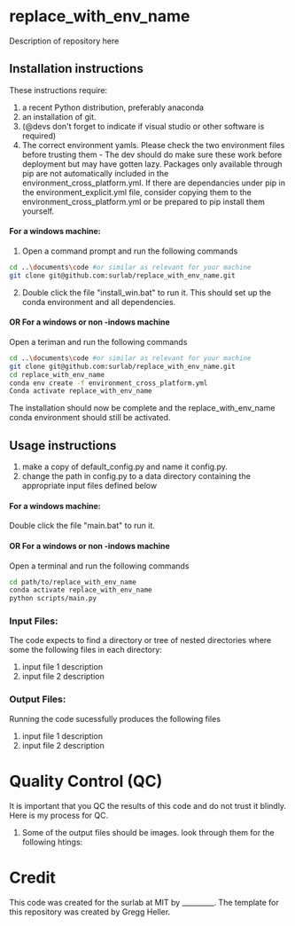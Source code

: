# replace_with_env_name
Description of repository here
## Installation instructions
These instructions require:
1. a recent Python distribution, preferably anaconda 
1. an installation of git. 
1. (@devs don't forget to indicate if visual studio or other software is required)
1. The correct environment yamls. Please check the two environment files before trusting them - The dev should do make sure these work before deployment but may have gotten lazy. Packages only available through pip are not automatically included in the environment_cross_platform.yml. If there are dependancies under pip in the environment_explicit.yml file, consider copying them to the environment_cross_platform.yml or be prepared to pip install them yourself.
#### For a windows machine:
1. Open a command prompt and run the following commands
```bash
cd ..\documents\code #or similar as relevant for your machine
git clone git@github.com:surlab/replace_with_env_name.git
```
2. Double click the file "install_win.bat" to run it. This should set up the conda environment and all dependencies. 
#### OR For a windows or non -indows machine
Open a teriman and run the following commands
```bash
cd ..\documents\code #or similar as relevant for your machine
git clone git@github.com:surlab/replace_with_env_name.git
cd replace_with_env_name
conda env create -f environment_cross_platform.yml
Conda activate replace_with_env_name
```
The installation should now be complete and the replace_with_env_name conda environment should still be activated. 
## Usage instructions
1. make a copy of default_config.py and name it config.py.
1. change the path in config.py to a data directory containing the appropriate input files defined below
#### For a windows machine:
Double click the file "main.bat" to run it. 
#### OR For a windows or non -indows machine
Open a terminal and run the following commands
```bash
cd path/to/replace_with_env_name
conda activate replace_with_env_name
python scripts/main.py
```
### Input Files:
The code expects to find a directory or tree of nested directories where some the following files in each directory:
1. input file 1 description
1. input file 2 description
### Output Files:
Running the code sucessfully produces the following files
1. input file 1 description
1. input file 2 description
# Quality Control (QC)
It is important that you QC the results of this code and do not trust it blindly. Here is my process for QC.
1. Some of the output files should be images. look through them for the following htings:
# Credit
This code was created for the surlab at MIT by _________. 
The template for this repository was created by Gregg Heller.  
